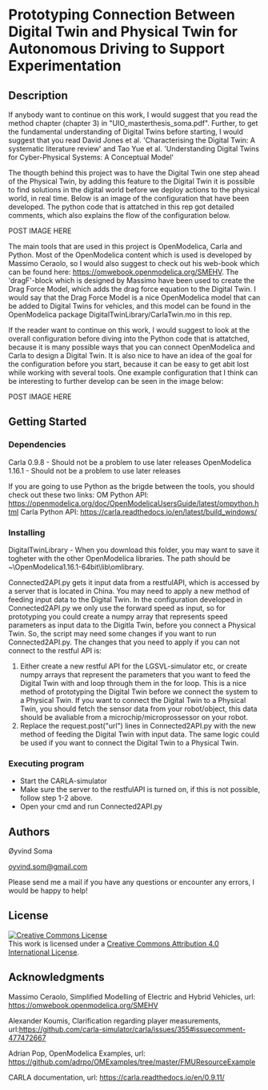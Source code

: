 # Prototyping Connection Between Digital Twin and Physical Twin for Autonomous Driving to Support Experimentation


## Description

If anybody want to continue on this work, I would suggest that you read the method chapter (chapter 3) in "UIO_masterthesis_soma.pdf". Further, to get the fundamental understanding of Digital Twins before starting, I would suggest that you read David Jones et al. 'Characterising the Digital Twin: A systematic literature review' and Tao Yue et al. 'Understanding Digital Twins for Cyber-Physical Systems: A Conceptual Model'

The thougth behind this project was to have the Digital Twin one step ahead of the Physical Twin, by adding this feature to the Digital Twin it is possible to find solutions in the digital world before we deploy actions to the physical world, in real time. Below is an image of the configuration that have been developed. The python code that is attatched in this rep got detailed comments, which also explains the flow of the configuration below.  

POST IMAGE HERE

The main tools that are used in this project is OpenModelica, Carla and Python. Most of the OpenModelica content which is used is developed by Massimo Ceraolo, so I would also suggest to check out his web-book which can be found here: https://omwebook.openmodelica.org/SMEHV. The 'dragF'-block which is designed by Massimo have been used to create the Drag Force Model, which adds the drag force equation to the Digital Twin. I would say that the Drag Force Model is a nice OpenModelica model that can be added to Digital Twins for vehicles, and this model can be found in the OpenModelica package DigitalTwinLibrary/CarlaTwin.mo in this rep. 

If the reader want to continue on this work, I would suggest to look at the overall configuration before diving into the Python code that is attatched, because it is many possible ways that you can connect OpenModelica and Carla to design a Digital Twin. It is also nice to have an idea of the goal for the configuration before you start, because it can be easy to get abit lost while working with several tools. One example configuration that I think can be interesting to further develop can be seen in the image below: 

POST IMAGE HERE




## Getting Started

### Dependencies

Carla 0.9.8 - Should not be a problem to use later releases
OpenModelica 1.16.1 - Should not be a problem to use later releases

If you are going to use Python as the brigde between the tools, you should check out these two links: 
OM Python API: https://openmodelica.org/doc/OpenModelicaUsersGuide/latest/ompython.html
Carla Python API: https://carla.readthedocs.io/en/latest/build_windows/


### Installing

DigitalTwinLibrary - When you download this folder, you may want to save it togheter with the other OpenModelica libraries. The path should be ~\OpenModelica1.16.1-64bit\lib\omlibrary.

Connected2API.py gets it input data from a restfulAPI, which is accessed by a server that is located in China. You may need to apply a new method of feeding input data to the Digital Twin. In the configuration developed in Connected2API.py we only use the forward speed as input, so for prototyping you could create a numpy array that represents speed parameters as input data to the Digitla Twin, before you connect a Physical Twin. So, the script may need some changes if you want to run Connected2API.py. The changes that you need to apply if you can not connect to the restful API is: 


1. Either create a new restful API for the LGSVL-simulator etc, or create numpy arrays that represent the parameters that you want to feed the Digital Twin with and loop through them in the for loop. This is a nice method of prototyping the Digital Twin before we connect the system to a Physical Twin. If you want to connect the Digital Twin to a Physical Twin, you should fetch the sensor data from your robot/object, this data should be avaliable from a microchip/microprossessor on your robot. 
2. Replace the request.post("url") lines in Connected2API.py with the new method of feeding the Digital Twin with input data. The same logic could be used if you want to connect the Digital Twin to a Physical Twin. 

### Executing program

* Start the CARLA-simulator
* Make sure the server to the restfulAPI is turned on, if this is not possible, follow step 1-2 above. 
* Open your cmd and run Connected2API.py

## Authors
Øyvind Soma

oyvind.som@gmail.com

Please send me a mail if you have any questions or encounter any errors, I would be happy to help! 

## License

<a rel="license" href="http://creativecommons.org/licenses/by/4.0/"><img alt="Creative Commons License" style="border-width:0" src="https://i.creativecommons.org/l/by/4.0/88x31.png" /></a><br />This work is licensed under a <a rel="license" href="http://creativecommons.org/licenses/by/4.0/">Creative Commons Attribution 4.0 International License</a>.

## Acknowledgments

Massimo Ceraolo, Simplified Modelling of Electric and Hybrid Vehicles, url: https://omwebook.openmodelica.org/SMEHV

Alexander Koumis, Clarification regarding player measurements, url:https://github.com/carla-simulator/carla/issues/355#issuecomment-477472667

Adrian Pop, OpenModelica Examples, url: https://github.com/adrpo/OMExamples/tree/master/FMUResourceExample

CARLA documentation, url: https://carla.readthedocs.io/en/0.9.11/
